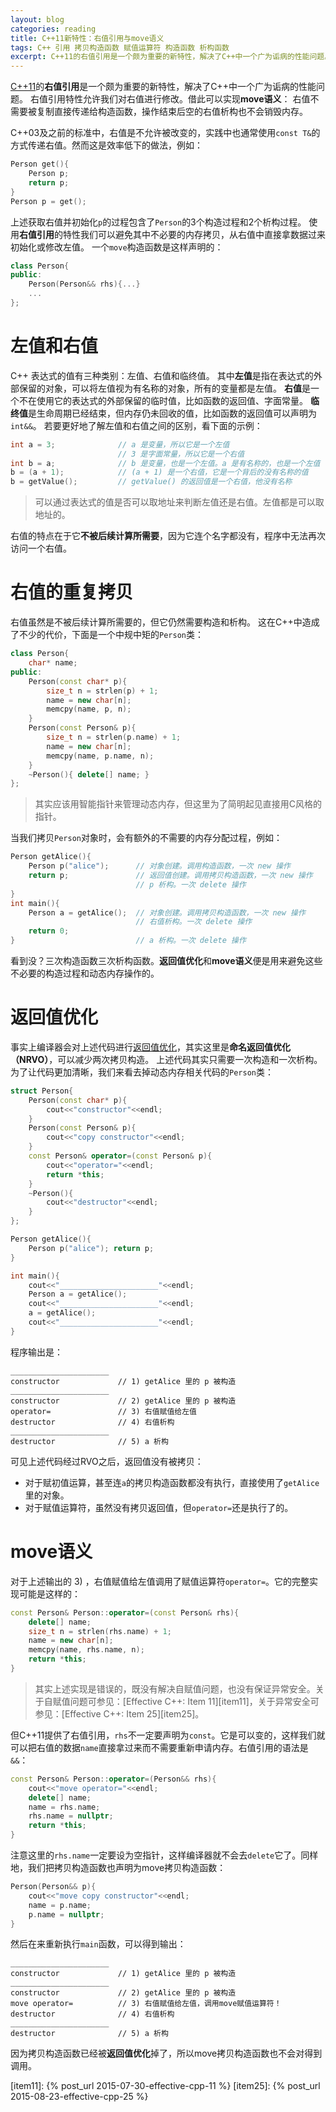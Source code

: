 ```yaml
---
layout: blog
categories: reading
title: C++11新特性：右值引用与move语义
tags: C++ 引用 拷贝构造函数 赋值运算符 构造函数 析构函数
excerpt: C++11的右值引用是一个颇为重要的新特性，解决了C++中一个广为诟病的性能问题。右值引用特性允许我们对右值进行修改。借此可以实现move语义：右值不需要被复制直接传递给构造函数，操作结束后空的右值析构也不会销毁内存。
---
```


[C++11][c11]的**右值引用**是一个颇为重要的新特性，解决了C++中一个广为诟病的性能问题。
右值引用特性允许我们对右值进行修改。借此可以实现**move语义**：
右值不需要被复制直接传递给构造函数，操作结束后空的右值析构也不会销毁内存。

C++03及之前的标准中，右值是不允许被改变的，实践中也通常使用`const T&`的方式传递右值。然而这是效率低下的做法，例如：

```cpp
Person get(){
    Person p;
    return p;
}
Person p = get();
```

上述获取右值并初始化`p`的过程包含了`Person`的3个构造过程和2个析构过程。
使用**右值引用**的特性我们可以避免其中不必要的内存拷贝，从右值中直接拿数据过来初始化或修改左值。
一个`move`构造函数是这样声明的：

```cpp
class Person{
public:
    Person(Person&& rhs){...}
    ...
};
```

<!--more-->

# 左值和右值

C++ 表达式的值有三种类别：左值、右值和临终值。
其中**左值**是指在表达式的外部保留的对象，可以将左值视为有名称的对象，所有的变量都是左值。
**右值**是一个不在使用它的表达式的外部保留的临时值，比如函数的返回值、字面常量。
**临终值**是生命周期已经结束，但内存仍未回收的值，比如函数的返回值可以声明为`int&&`。
若要更好地了解左值和右值之间的区别，看下面的示例：

```cpp
int a = 3;              // a 是变量，所以它是一个左值
                        // 3 是字面常量，所以它是一个右值
int b = a;              // b 是变量，也是一个左值。a 是有名称的，也是一个左值
b = (a + 1);            // (a + 1) 是一个右值，它是一个背后的没有名称的值
b = getValue();         // getValue() 的返回值是一个右值，他没有名称
```

> 可以通过表达式的值是否可以取地址来判断左值还是右值。左值都是可以取地址的。

右值的特点在于它**不被后续计算所需要**，因为它连个名字都没有，程序中无法再次访问一个右值。

# 右值的重复拷贝

右值虽然是不被后续计算所需要的，但它仍然需要构造和析构。
这在C++中造成了不少的代价，下面是一个中规中矩的`Person`类：

```cpp
class Person{
    char* name;
public:
    Person(const char* p){
        size_t n = strlen(p) + 1;
        name = new char[n];
        memcpy(name, p, n);
    }
    Person(const Person& p){
        size_t n = strlen(p.name) + 1;
        name = new char[n];
        memcpy(name, p.name, n);
    }
    ~Person(){ delete[] name; }
};
```

> 其实应该用智能指针来管理动态内存，但这里为了简明起见直接用C风格的指针。

当我们拷贝`Person`对象时，会有额外的不需要的内存分配过程，例如：

```cpp
Person getAlice(){
    Person p("alice");      // 对象创建。调用构造函数，一次 new 操作
    return p;               // 返回值创建。调用拷贝构造函数，一次 new 操作
                            // p 析构。一次 delete 操作
}
int main(){
    Person a = getAlice();  // 对象创建。调用拷贝构造函数，一次 new 操作
                            // 右值析构。一次 delete 操作
    return 0;
}                           // a 析构。一次 delete 操作
```

看到没？三次构造函数三次析构函数。**返回值优化**和**move语义**便是用来避免这些不必要的构造过程和动态内存操作的。

# 返回值优化

事实上编译器会对上述代码进行[返回值优化][rvo]，其实这里是**命名返回值优化（NRVO）**，可以减少两次拷贝构造。
上述代码其实只需要一次构造和一次析构。为了让代码更加清晰，我们来看去掉动态内存相关代码的`Person`类：

```cpp
struct Person{
    Person(const char* p){
        cout<<"constructor"<<endl;
    }
    Person(const Person& p){
        cout<<"copy constructor"<<endl;
    }
    const Person& operator=(const Person& p){
        cout<<"operator="<<endl;
        return *this;
    }
    ~Person(){
        cout<<"destructor"<<endl;
    }
};

Person getAlice(){
    Person p("alice"); return p;
}

int main(){
    cout<<"______________________"<<endl;
    Person a = getAlice();
    cout<<"______________________"<<endl;
    a = getAlice();
    cout<<"______________________"<<endl;
}
```

程序输出是：

```
______________________
constructor             // 1) getAlice 里的 p 被构造
______________________
constructor             // 2) getAlice 里的 p 被构造
operator=               // 3) 右值赋值给左值
destructor              // 4) 右值析构
______________________
destructor              // 5) a 析构
```

可见上述代码经过RVO之后，返回值没有被拷贝：

* 对于赋初值运算，甚至连`a`的拷贝构造函数都没有执行，直接使用了`getAlice`里的对象。
* 对于赋值运算符，虽然没有拷贝返回值，但`operator=`还是执行了的。


# move语义

对于上述输出的 3) ，右值赋值给左值调用了赋值运算符`operator=`。它的完整实现可能是这样的：

```cpp
const Person& Person::operator=(const Person& rhs){
    delete[] name;
    size_t n = strlen(rhs.name) + 1;
    name = new char[n];
    memcpy(name, rhs.name, n);
    return *this;
}
```

> 其实上述实现是错误的，既没有解决自赋值问题，也没有保证异常安全。关于自赋值问题可参见：[Effective C++: Item 11][item11]，关于异常安全可参见：[Effective C++: Item 25][item25]。

但C++11提供了右值引用，`rhs`不一定要声明为`const`。它是可以变的，这样我们就可以把右值的数据`name`直接拿过来而不需要重新申请内存。右值引用的语法是`&&`：

```cpp
const Person& Person::operator=(Person&& rhs){
    cout<<"move operator="<<endl;
    delete[] name;
    name = rhs.name;
    rhs.name = nullptr;
    return *this;
}
```

注意这里的`rhs.name`一定要设为空指针，这样编译器就不会去`delete`它了。同样地，我们把拷贝构造函数也声明为move拷贝构造函数：

```cpp
Person(Person&& p){
    cout<<"move copy constructor"<<endl;
    name = p.name;
    p.name = nullptr;
}
```

然后在来重新执行`main`函数，可以得到输出：

```
______________________
constructor             // 1) getAlice 里的 p 被构造
______________________
constructor             // 2) getAlice 里的 p 被构造
move operator=          // 3) 右值赋值给左值，调用move赋值运算符！
destructor              // 4) 右值析构
______________________
destructor              // 5) a 析构
```


因为拷贝构造函数已经被**返回值优化**掉了，所以move拷贝构造函数也不会对得到调用。

[c11]: https://zh.wikipedia.org/wiki/C%2B%2B11
[rvo]: https://zh.wikipedia.org/wiki/%E8%BF%94%E5%9B%9E%E5%80%BC%E4%BC%98%E5%8C%96
[item11]: {% post_url 2015-07-30-effective-cpp-11 %}
[item25]: {% post_url 2015-08-23-effective-cpp-25 %}
